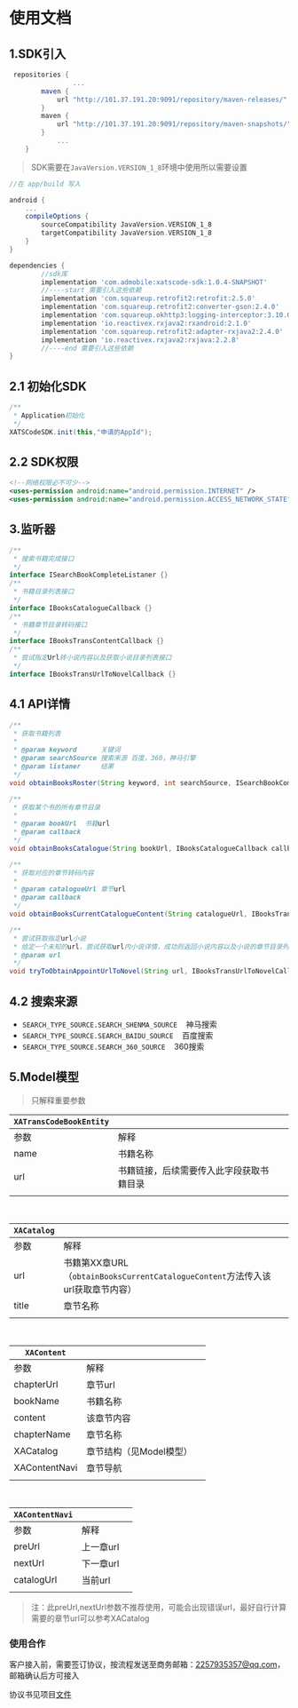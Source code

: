 # 使用文档
## 1.SDK引入
```gradle
 repositories {
				...
        maven {
            url "http://101.37.191.20:9091/repository/maven-releases/"
        }
        maven {
            url "http://101.37.191.20:9091/repository/maven-snapshots/"
        }
			...
    }
```
> SDK需要在` JavaVersion.VERSION_1_8 `环境中使用所以需要设置
```gradle
//在 app/build 写入

android {
    ...
    compileOptions {
        sourceCompatibility JavaVersion.VERSION_1_8
        targetCompatibility JavaVersion.VERSION_1_8
    }
}

dependencies {
        //sdk库
        implementation 'com.admobile:xatscode-sdk:1.0.4-SNAPSHOT'
        //----start 需要引入这些依赖
        implementation 'com.squareup.retrofit2:retrofit:2.5.0'
        implementation 'com.squareup.retrofit2:converter-gson:2.4.0'
        implementation 'com.squareup.okhttp3:logging-interceptor:3.10.0'
        implementation 'io.reactivex.rxjava2:rxandroid:2.1.0'
        implementation 'com.squareup.retrofit2:adapter-rxjava2:2.4.0'
        implementation 'io.reactivex.rxjava2:rxjava:2.2.8'
        //----end 需要引入这些依赖
}
```




## 2.1 初始化SDK
```java
/**
 * Application初始化
 */
XATSCodeSDK.init(this,"申请的AppId");
```
## 2.2 SDK权限

```xml
<!--网络权限必不可少-->
<uses-permission android:name="android.permission.INTERNET" />
<uses-permission android:name="android.permission.ACCESS_NETWORK_STATE" />
```



## 3.监听器
```java
/**
 * 搜索书籍完成接口
 */
interface ISearchBookCompleteListaner {}
/**
 * 书籍目录列表接口
 */
interface IBooksCatalogueCallback {}
/**
 * 书籍章节目录转码接口
 */
interface IBooksTransContentCallback {}
/**
 * 尝试指定Url转小说内容以及获取小说目录列表接口
 */
interface IBooksTransUrlToNovelCallback {}
```


## 4.1 API详情
```java
/**
 * 获取书籍列表
 *
 * @param keyword      关键词
 * @param searchSource 搜索来源 百度，360，神马引擎
 * @param listaner     结果
 */
void obtainBooksRoster(String keyword, int searchSource, ISearchBookCompleteListaner listener)

/**
 * 获取某个书的所有章节目录
 *
 * @param bookUrl  书籍url
 * @param callback
 */
void obtainBooksCatalogue(String bookUrl, IBooksCatalogueCallback callback)

/**
 * 获取对应的章节转码内容
 *
 * @param catalogueUrl 章节url
 * @param callback
 */
void obtainBooksCurrentCatalogueContent(String catalogueUrl, IBooksTransContentCallback callback)

/**
 * 尝试获取指定url小说
 * 给定一个未知的url，尝试获取url内小说详情，成功则返回小说内容以及小说的章节目录列表
 * @param url
 */
void tryToObtainAppointUrlToNovel(String url, IBooksTransUrlToNovelCallback callback)
```

## 4.2 搜索来源
* `SEARCH_TYPE_SOURCE.SEARCH_SHENMA_SOURCE`&nbsp;&nbsp;&nbsp;&nbsp;神马搜索
* `SEARCH_TYPE_SOURCE.SEARCH_BAIDU_SOURCE`&nbsp;&nbsp;&nbsp;&nbsp;百度搜索
* `SEARCH_TYPE_SOURCE.SEARCH_360_SOURCE`&nbsp;&nbsp;&nbsp;&nbsp;360搜索


## 5.Model模型
> 只解释重要参数

| `XATransCodeBookEntity` |     |     |
| ------ | ------ | ------ |
| 参数 | 解释 |  |
| name | 书籍名称  |
| url  | 书籍链接，后续需要传入此字段获取书籍目录|
| | |

<br>

| `XACatalog` | | |
| ------| ------ | ------
| 参数 | 解释| |
|  url | 书籍第XX章URL（`obtainBooksCurrentCatalogueContent`方法传入该url获取章节内容）
|title | 章节名称 | |
| | |

<br>

| `XAContent` | | |
| ------ | ------ | ------
| 参数 | 解释| |
| chapterUrl | 章节url | |
| bookName | 书籍名称 | |
| content | 该章节内容 | |
| chapterName | 章节名称 | |
| XACatalog | 章节结构（见Model模型） | |
| XAContentNavi | 章节导航 | | |
| |  |

<br>

| `XAContentNavi` | | |
| ------ | ------ | ------
| 参数 | 解释| |
| preUrl | 上一章url| |
| nextUrl | 下一章url | |
| catalogUrl | 当前url | |
|| |
> 注：此preUrl,nextUrl参数不推荐使用，可能会出现错误url，最好自行计算需要的章节url可以参考XACatalog

### 使用合作

客户接入前，需要签订协议，按流程发送至商务邮箱：2257935357@qq.com，邮箱确认后方可接入


协议书见项目[文件](https://github.com/2257935357/XATcodeSdk-Android/blob/main/%E4%BE%9D%E6%B3%95%E7%BB%8F%E8%90%A5%E6%89%BF%E8%AF%BA%E4%B9%A6.docx)
